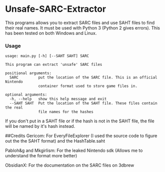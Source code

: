 # Unsafe-SARC-Extractor
This programs allows you to extract SARC files and use SAHT files to find their real names. It must be used with Python 3 (Python 2 gives errors). This has been tested on both Windows and Linux.

### Usage

```
usage: main.py [-h] [--SAHT SAHT] SARC

This program can extract 'unsafe' SARC files

positional arguments:
  SARC         put the location of the SARC file. This is an official Nintendo
               container format used to store game files in.

optional arguments:
  -h, --help   show this help message and exit
  --SAHT SAHT  Put the location of the SAHT file. These files contain the real
               file names for the hashes
```
If you don't put in a SAHT file or if the hash is not in the SAHT file, the file will be named by it's hash instead.

##Credits
Gericom: For EveryFileExplorer (I used the source code to figure out the the SAHT format) and the HashTable.saht

Pabloh&g and Mkgirlism: For the leaked Nintendo sdk (Allows me to understand the format more better)

ObsidianX: For the documentation on the SARC files on 3dbrew

